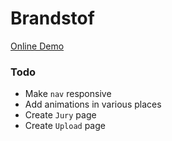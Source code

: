 # Brandstof

[Online Demo](https://nancolin.github.io/brandstof/)

### Todo

* Make `nav` responsive
* Add animations in various places
* Create `Jury` page
* Create `Upload` page
